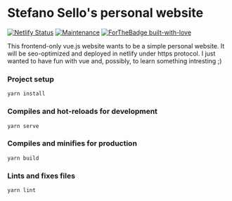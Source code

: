# Stefano Sello's personal website

[![Netlify Status](https://api.netlify.com/api/v1/badges/f1f0ef52-f086-4a1c-801f-754d2f5f5802/deploy-status)](https://app.netlify.com/sites/stefano-sello/deploys)
[![Maintenance](https://img.shields.io/badge/Maintained%3F-yes-green.svg)](https://GitHub.com/Naereen/StrapDown.js/graphs/commit-activity)
[![ForTheBadge built-with-love](http://ForTheBadge.com/images/badges/built-with-love.svg)](https://GitHub.com/Naereen/)

This frontend-only vue.js website wants to be a simple personal website. It will be seo-optimized and deployed in netlify under https protocol. I just wanted to have fun with vue and, possibly, to learn something intresting ;)

### Project setup
```
yarn install
```

### Compiles and hot-reloads for development
```
yarn serve
```

### Compiles and minifies for production
```
yarn build
```

### Lints and fixes files
```
yarn lint
```
